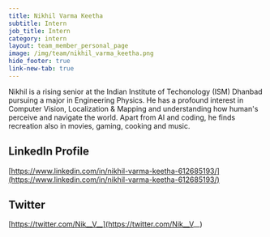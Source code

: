 ```yaml
---
title: Nikhil Varma Keetha 
subtitle: Intern
job_title: Intern
category: intern
layout: team_member_personal_page
image: /img/team/nikhil_varma_keetha.png
hide_footer: true
link-new-tab: true
---
```


Nikhil is a rising senior at the Indian Institute of Techonology (ISM) Dhanbad pursuing a major in Engineering Physics. He has a profound interest in Computer Vision, Localization & Mapping and understanding how human's perceive and navigate the world. Apart from AI and coding, he finds recreation also in movies, gaming, cooking and music.

## LinkedIn Profile ##
[https://www.linkedin.com/in/nikhil-varma-keetha-612685193/](https://www.linkedin.com/in/nikhil-varma-keetha-612685193/)

## Twitter ##
[https://twitter.com/Nik__V__](https://twitter.com/Nik__V__)
